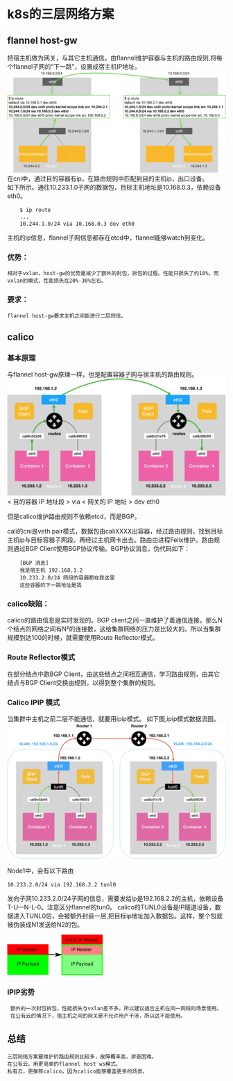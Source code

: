 # k8s的三层网络方案
## flannel host-gw
把宿主机做为网关，与其它主机通信。由flannel维护容器与主机的路由规则,将每个flannel子网的“下一跳”，设置成宿主机IP地址。   
	[![](https://github.com/flysnow911/Blogs/blob/master/imgs/flannel_host_gw.png)](https://github.com/flysnow911/Blogs/blob/master/imgs/flannel_host_gw.png)
在cni中，通过目的容器有ip，在路由规则中匹配到目的主机ip，出口设备。   
如下所示。通往10.233.1.0子网的数据包，目标主机地址是10.168.0.3，依赖设备eth0。   

		$ ip route
		...
		10.244.1.0/24 via 10.168.0.3 dev eth0
	
主机的ip信息，flannel子网信息都存在etcd中，flannel能够watch到变化。

### 优势：
    相对于vxlan，host-gw的优势是减少了额外的封包，拆包的过程。性能只损失了约10%，而vxlan的模式，性能损失在20%-30%左右。
### 要求：
	flannel host-gw要求主机之间能进行二层同信。


## calico
###   基本原理
与flannel host-gw原理一样，也是配置容器子网与宿主机的路由规则。
		[![](https://github.com/flysnow911/Blogs/blob/master/imgs/calico_bgp.png)](https://github.com/flysnow911/Blogs/blob/master/imgs/calico_bgp.png)
		< 目的容器 IP 地址段 > via < 网关的 IP 地址 > dev eth0

但是calico维护路由规则不依赖etcd，而是BGP。
	
cali的cni是veth pair模式，数据包由caliXXXX出容器，经过路由规则，找到目标主机ip与目标容器子网段。再经过主机网卡出去。路由由进程Felix维护。路由规则通过BGP Client使用BGP协议传输。BGP协议消息，伪代码如下：
		
		[BGP 消息]
		我是宿主机 192.168.1.2
		10.233.2.0/24 网段的容器都在我这里
		这些容器的下一跳地址是我
### calico缺陷：
calico的路由信息是实时发现的。BGP client之间一直维护了着通信连接，那么N个结点的网络之间有N²的连接数，这给集群网络的压力是比较大的。所以当集群规模到达100的时候，就需要使用Route Reflector模式。

###  Route Reflector模式
  在部分结点中跑BGP Client，由这些结点之间相互通信，学习路由规则，由其它结点与BGP Client交换由规则，以得到整个集群的规则。
  
###  Calico IPIP 模式
  当集群中主机之前二层不能通信，就要用ipip模式。
  如下图,ipip模式数据流图。
  [![](https://github.com/flysnow911/Blogs/blob/master/imgs/calico_ipip.png)](https://github.com/flysnow911/Blogs/blob/master/imgs/calico_ipip.png)
  
  Node1中，会有以下路由
  
  	10.233.2.0/24 via 192.168.2.2 tunl0
  发向子网10.233.2.0/24子网的信息，需要发给ip是192.168.2.2的主机，依赖设备T-U—N-L-0。注意区分flannel的tun0。
  calico的TUNL0设备是IP隧道设备，数据进入TUNL0后，会被额外封装一层,把目标ip地址加入数据包。这样，整个包就被伪装成N1发送给N2的包。   
  
  [![](https://github.com/flysnow911/Blogs/blob/master/imgs/calico_ipip_payload.png)](https://github.com/flysnow911/Blogs/blob/master/imgs/calico_ipip_payload.png)
###   IPIP劣势
     额外的一次封包拆包，性能损失与vxlan差不多。所以建议适合主机在同一网段的场景使用。
	 在公有云的情况下，宿主机之间的网关是不允许用户干涉，所以这不能使用。
## 总结
	三层网络方案要维护的路由规则比较多，故障概率高，排查困难。
	在公有云，用更简单的flannel host ws模式。
	私有云，更推荐calico，因为calico能够覆盖更多的场景。
  
  
  
  
	
